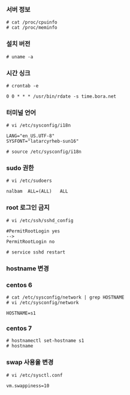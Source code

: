 ### 서버 정보
```
# cat /proc/cpuinfo
# cat /proc/meminfo
```

### 설치 버전
```
# uname -a
```

### 시간 싱크
```
# crontab -e

0 0 * * * /usr/bin/rdate -s time.bora.net
```

### 터미널 언어
```
# vi /etc/sysconfig/i18n

LANG="en_US.UTF-8"
SYSFONT="latarcyrheb-sun16"

# source /etc/sysconfig/i18n
```

### sudo 권한
```
# vi /etc/sudoers

nalbam  ALL=(ALL)   ALL
```

### root 로그인 금지
```
# vi /etc/ssh/sshd_config

#PermitRootLogin yes
-->
PermitRootLogin no

# service sshd restart
```

### hostname 변경

### centos 6
```
# cat /etc/sysconfig/network | grep HOSTNAME
# vi /etc/sysconfig/network

HOSTNAME=s1
```

### centos 7
```
# hostnamectl set-hostname s1
# hostname
```

### swap 사용율 변경
```
# vi /etc/sysctl.conf

vm.swappiness=10
```
